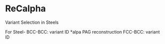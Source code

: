 # ReCalpha
Variant Selection in Steels

For Steel- 
BCC-BCC:
          variant ID
          *alpa PAG reconstruction
FCC-BCC:
          variant ID
